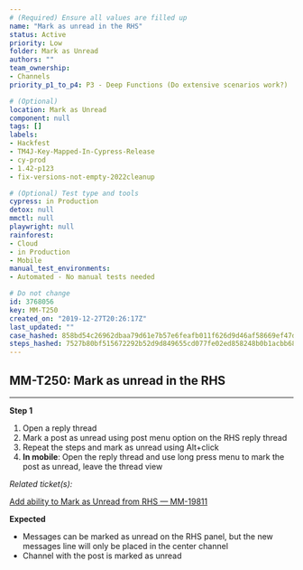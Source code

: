```yaml
---
# (Required) Ensure all values are filled up
name: "Mark as unread in the RHS"
status: Active
priority: Low
folder: Mark as Unread
authors: ""
team_ownership: 
- Channels
priority_p1_to_p4: P3 - Deep Functions (Do extensive scenarios work?)

# (Optional)
location: Mark as Unread
component: null
tags: []
labels: 
- Hackfest
- TM4J-Key-Mapped-In-Cypress-Release
- cy-prod
- 1.42-p123
- fix-versions-not-empty-2022cleanup

# (Optional) Test type and tools
cypress: in Production
detox: null
mmctl: null
playwright: null
rainforest: 
- Cloud
- in Production
- Mobile
manual_test_environments: 
- Automated - No manual tests needed

# Do not change
id: 3768056
key: MM-T250
created_on: "2019-12-27T20:26:17Z"
last_updated: ""
case_hashed: 858bd54c26962dbaa79d61e7b57e6feafb011f626d9d46af58669ef47d26d10ba39c5271bc9882778ac4e89942ad23be
steps_hashed: 7527b80bf515672292b52d9d849655cd077fe02ed858248b0b1acbb680798599e0a1c68bb04465a1b4a9fd6e62b7af4a
---
```


<!-- (Auto-generated) Based on frontmatter's "key" and "name" -->

## MM-T250: Mark as unread in the RHS

---

**Step 1**

1. Open a reply thread
2. Mark a post as unread using post menu option on the RHS reply thread
3. Repeat the steps and mark as unread using Alt+click
4. **In mobile**: Open the reply thread and use long press menu to mark the post as unread, leave the thread view

_Related ticket(s):_

[Add ability to Mark as Unread from RHS — MM-19811](https://mattermost.atlassian.net/browse/MM-19811)

**Expected**

- Messages can be marked as unread on the RHS panel, but the new messages line will only be placed in the center channel
- Channel with the post is marked as unread

